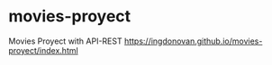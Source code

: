 # movies-proyect
Movies Proyect with API-REST
https://ingdonovan.github.io/movies-proyect/index.html
